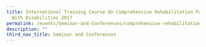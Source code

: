 ```yaml
---
title: International Training Course On Comprehensive Rehabilitation For Workers
  With Disabilities 2017
permalink: /events/Seminar-and-Conferences/comprehensive-rehabilitation-for-workers-with-disabilities
description: ""
third_nav_title: Seminar and Conferences
---
```

